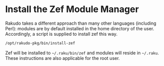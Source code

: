 # Install the Zef Module Manager

Rakudo takes a different approach than many other languages (including Perl):
modules are by default installed in the home directory of the user.
Accordingly, a script is supplied to install zef this way. 

```bash
/opt/rakudo-pkg/bin/install-zef
```

Zef will be installed to `~/.raku/bin/zef` and modules will reside in `~/.raku`.
These instructions are also applicable for the root user.
